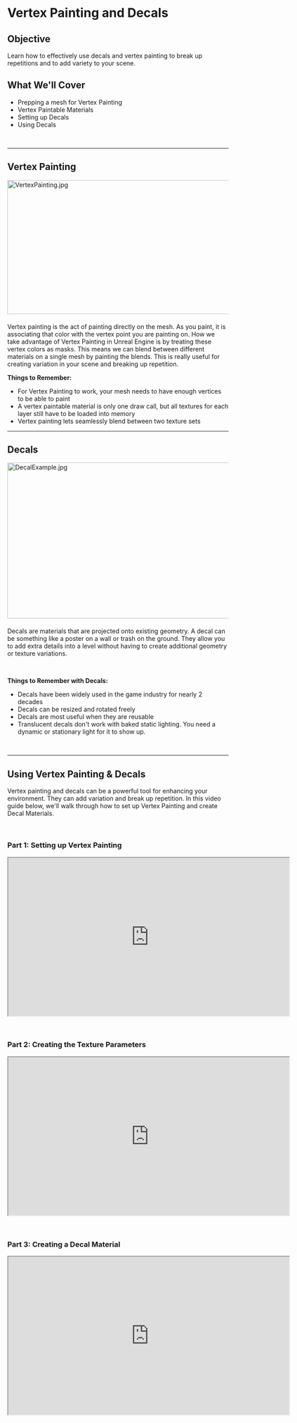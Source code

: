 # Vertex Painting and Decals

<h2>Objective</h2>
<p>Learn how to effectively use decals&nbsp;and vertex painting to break up repetitions and to add variety to your scene.</p>
<h2>What We'll Cover</h2>
<ul>
<li>Prepping a mesh for Vertex Painting</li>
<li>Vertex Paintable Materials</li>
<li>Setting up Decals</li>
<li>Using Decals</li>
</ul>
<p>&nbsp;</p>
<hr style="clear: both;">
<h2>Vertex Painting</h2>
<p dir="ltr"><img style="float: right; padding: 0 0 20px 20px;" src="https://vertexschool.instructure.com/courses/17/files/860/preview?verifier=PqXnmuwK5AYeY4xPEcRmTZU1fRHpSidZZyCNxBC5" alt="VertexPainting.jpg" width="600" height="305" data-api-endpoint="https://vertexschool.instructure.com/api/v1/courses/17/files/860" data-api-returntype="File"></p>
<p style="text-align: left;">Vertex painting is the act of painting directly on the mesh. As you paint, it is associating that color with the vertex point you are painting on. How we take advantage of Vertex Painting in Unreal Engine is by treating these vertex colors as masks. This means we can blend between different materials on a single mesh by painting the blends. This is really useful for creating variation in your scene and breaking up repetition.</p>
<p><strong>Things to Remember:</strong></p>
<ul>
<li>For Vertex Painting to work, your mesh needs to have enough vertices to be able to paint</li>
<li>A vertex paintable material is only one draw call, but all textures for each layer still have to be loaded into memory</li>
<li>Vertex painting lets seamlessly blend between two texture sets</li>
</ul>
<hr style="clear: both;">
<h2 style="text-align: left;">Decals</h2>
<p><img style="float: right; padding: 0 0 20px 20px;" src="https://vertexschool.instructure.com/courses/17/files/862/preview?verifier=pcGDeW29jgPXNgw707NohUpPdX1mrM5Wj0NL1hFf" alt="DecalExample.jpg" width="600" height="355" data-api-endpoint="https://vertexschool.instructure.com/api/v1/courses/17/files/862" data-api-returntype="File"></p>
<p>Decals are materials that are projected onto existing geometry. A decal can be something like a poster on a wall or trash on the ground. They allow you to add extra details into a level without having to create additional geometry or texture variations.</p>
<p>&nbsp;</p>
<p><strong>Things to Remember with Decals:</strong></p>
<ul>
<li>Decals have been widely used in the game industry for nearly 2 decades</li>
<li>Decals can be resized and rotated freely</li>
<li>Decals are most useful when they are reusable</li>
<li>Translucent decals don't work with baked static lighting. You need a dynamic or stationary light for it to show up.</li>
</ul>
<p>&nbsp;</p>
<hr style="clear: both;">
<h2>Using Vertex Painting &amp; Decals</h2>
<p>Vertex painting and decals can be a powerful tool for enhancing your environment. They can add variation and break up repetition. In this video guide below, we'll walk through how to set up Vertex Painting and create Decal Materials.</p>
<p>&nbsp;</p>
<h3>Part 1: Setting up Vertex Painting</h3>
<p><iframe src="https://player.vimeo.com/video/453497490" width="640" height="360" allowfullscreen="allowfullscreen"></iframe></p>
<p>&nbsp;</p>
<h3>Part 2: Creating the Texture Parameters</h3>
<p><iframe src="https://player.vimeo.com/video/453497793" width="640" height="360" allowfullscreen="allowfullscreen"></iframe></p>
<p>&nbsp;</p>
<h3>Part 3: Creating a Decal Material</h3>
<p><iframe src="https://player.vimeo.com/video/453497910" width="640" height="360" allowfullscreen="allowfullscreen"></iframe></p>